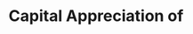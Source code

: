 ---
title: Capital Appreciation of
percentage: UPTO 32
smallImg: ../../Images/Rectangle Mobile-view.jpg
---